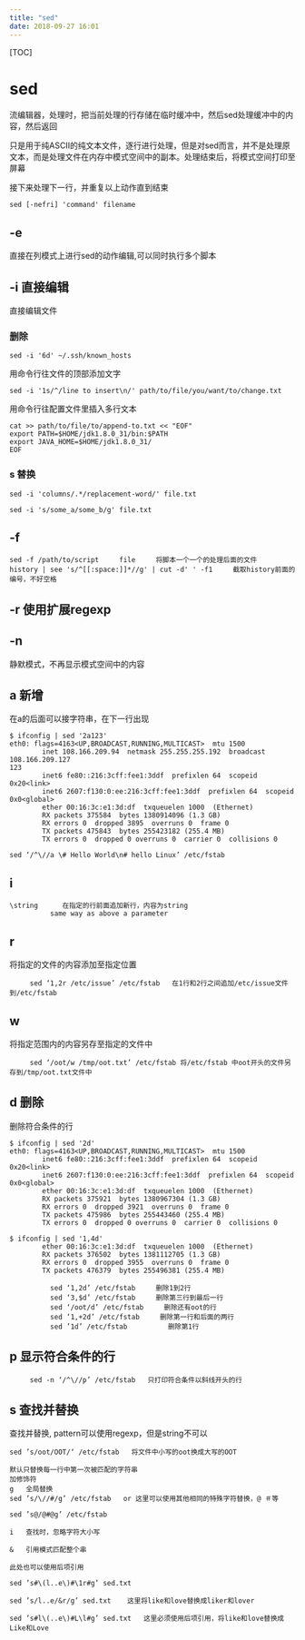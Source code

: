 ```yaml
---
title: "sed"
date: 2018-09-27 16:01
---
```



[TOC]

# sed

流编辑器，处理时，把当前处理的行存储在临时缓冲中，然后sed处理缓冲中的内容，然后返回

只是用于纯ASCII的纯文本文件，逐行进行处理，但是对sed而言，并不是处理原文本，而是处理文件在内存中模式空间中的副本。处理结束后，将模式空间打印至屏幕

接下来处理下一行，并重复以上动作直到结束

```
sed [-nefri] 'command' filename
```





## -e 

直接在列模式上进行sed的动作编辑,可以同时执行多个脚本





## -i 直接编辑

直接编辑文件

### 删除

```
sed -i '6d' ~/.ssh/known_hosts
```



用命令行往文件的顶部添加文字

```
sed -i '1s/^/line to insert\n/' path/to/file/you/want/to/change.txt
```



用命令行往配置文件里插入多行文本

```
cat >> path/to/file/to/append-to.txt << "EOF"
export PATH=$HOME/jdk1.8.0_31/bin:$PATH
export JAVA_HOME=$HOME/jdk1.8.0_31/
EOF
```



### s 替换

```
sed -i 'columns/.*/replacement-word/' file.txt
```

```
sed -i 's/some_a/some_b/g' file.txt
```







## -f 

```
sed -f /path/to/script     file     将脚本一个一个的处理后面的文件
history | see 's/^[[:space:]]*//g' | cut -d' ' -f1     截取history前面的编号，不好空格
```





## -r   使用扩展regexp





## -n   

静默模式，不再显示模式空间中的内容











## a 新增

在a的后面可以接字符串，在下一行出现

```
$ ifconfig | sed '2a123'
eth0: flags=4163<UP,BROADCAST,RUNNING,MULTICAST>  mtu 1500
        inet 108.166.209.94  netmask 255.255.255.192  broadcast 108.166.209.127
123
        inet6 fe80::216:3cff:fee1:3ddf  prefixlen 64  scopeid 0x20<link>
        inet6 2607:f130:0:ee:216:3cff:fee1:3ddf  prefixlen 64  scopeid 0x0<global>
        ether 00:16:3c:e1:3d:df  txqueuelen 1000  (Ethernet)
        RX packets 375584  bytes 1380914096 (1.3 GB)
        RX errors 0  dropped 3895  overruns 0  frame 0
        TX packets 475843  bytes 255423182 (255.4 MB)
        TX errors 0  dropped 0 overruns 0  carrier 0  collisions 0
```



```
sed ‘/^\//a \# Hello World\n# hello Linux’ /etc/fstab
```



## i

```
\string      在指定的行前面追加新行，内容为string
          same way as above a parameter
```





## r  

将指定的文件的内容添加至指定位置

```
     sed ‘1,2r /etc/issue’ /etc/fstab   在1行和2行之间追加/etc/issue文件到/etc/fstab
```



##  w  

将指定范围内的内容另存至指定的文件中

```
     sed ‘/oot/w /tmp/oot.txt’ /etc/fstab 将/etc/fstab 中oot开头的文件另存到/tmp/oot.txt文件中
```







## d 删除

删除符合条件的行

```
$ ifconfig | sed '2d'
eth0: flags=4163<UP,BROADCAST,RUNNING,MULTICAST>  mtu 1500
        inet6 fe80::216:3cff:fee1:3ddf  prefixlen 64  scopeid 0x20<link>
        inet6 2607:f130:0:ee:216:3cff:fee1:3ddf  prefixlen 64  scopeid 0x0<global>
        ether 00:16:3c:e1:3d:df  txqueuelen 1000  (Ethernet)
        RX packets 375921  bytes 1380967304 (1.3 GB)
        RX errors 0  dropped 3921  overruns 0  frame 0
        TX packets 475986  bytes 255443460 (255.4 MB)
        TX errors 0  dropped 0 overruns 0  carrier 0  collisions 0
```

```
$ ifconfig | sed '1,4d'
        ether 00:16:3c:e1:3d:df  txqueuelen 1000  (Ethernet)
        RX packets 376502  bytes 1381112705 (1.3 GB)
        RX errors 0  dropped 3955  overruns 0  frame 0
        TX packets 476379  bytes 255496381 (255.4 MB)
```



```
          sed ‘1,2d’ /etc/fstab     删除1到2行
          sed ‘3,$d’ /etc/fstab     删除第三行到最后一行
          sed ‘/oot/d’ /etc/fstab     删除还有oot的行
          sed ‘1,+2d’ /etc/fstab     删除第一行和后面的两行
          sed ’1d’ /etc/fstab          删除第1行
```





## p   显示符合条件的行

```
     sed -n ‘/^\//p’ /etc/fstab   只打印符合条件以斜线开头的行
```



## s 查找并替换



查找并替换, pattern可以使用regexp，但是string不可以

```
sed ’s/oot/OOT/‘ /etc/fstab   将文件中小写的oot换成大写的OOT

默认只替换每一行中第一次被匹配的字符串
加修饰符
g   全局替换
sed ’s/\//#/g’ /etc/fstab   or 这里可以使用其他相同的特殊字符替换，@ ＃等

sed ’s@/@#@g’ /etc/fstab

i   查找时，忽略字符大小写

&   引用模式匹配整个串

此处也可以使用后项引用

sed ’s#\(l..e\)#\1r#g’ sed.txt

sed ’s/l..e/&r/g’ sed.txt    这里将like和love替换成liker和lover

sed ’s#l\(..e\)#L\l#g’ sed.txt   这里必须使用后项引用，将like和love替换成Like和Love
```






